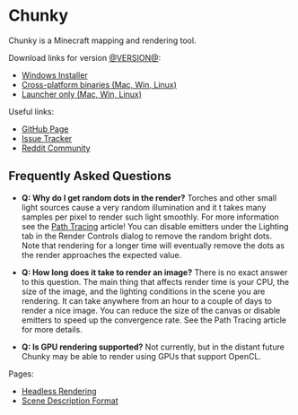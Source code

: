 Chunky
======

Chunky is a Minecraft mapping and rendering tool.

Download links for version [@VERSION@](release/@VERSION@/release_notes.html):

* [Windows Installer](@EXE_DL_LINK@)
* [Cross-platform binaries (Mac, Win, Linux)](@ZIP_DL_LINK@)
* [Launcher only (Mac, Win, Linux)](http://chunkyupdate.llbit.se/ChunkyLauncher.jar)

Useful links:

* [GitHub Page](https://github.com/llbit/chunky)
* [Issue Tracker](https://github.com/llbit/chunky/issues)
* [Reddit Community](http://www.reddit.com/r/chunky)

Frequently Asked Questions
--------------------------

* **Q: Why do I get random dots in the render?**
  Torches and other small light sources cause a very random illumination and it
  t takes many samples per pixel to render such light smoothly. For more
  information see the [Path Tracing](pathtracing.html) article! You can disable
  emitters under the Lighting tab in the Render Controls dialog to remove the
  random bright dots. Note that rendering for a longer time will eventually
  remove the dots as the render approaches the expected value.

* **Q: How long does it take to render an image?**
  There is no exact answer to this question. The main thing that affects render
  time is your CPU, the size of the image, and the lighting conditions in the
  scene you are rendering. It can take anywhere from an hour to a couple of
  days to render a nice image. You can reduce the size of the canvas or disable
  emitters to speed up the convergence rate. See the Path Tracing article for
  more details.

* **Q: Is GPU rendering supported?**
  Not currently, but in the distant future Chunky may be able to render using
  GPUs that support OpenCL.

Pages:

* [Headless Rendering](headless.html)
* [Scene Description Format](scene_format.html)

